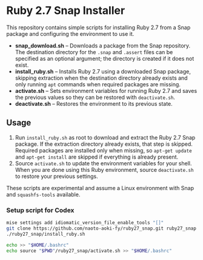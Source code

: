 # Ruby 2.7 Snap Installer

This repository contains simple scripts for installing Ruby 2.7 from a Snap package and configuring the environment to use it.

- **snap_download.sh** – Downloads a package from the Snap repository. The
  destination directory for the `.snap` and `.assert` files can be specified as
  an optional argument; the directory is created if it does not exist.
- **install_ruby.sh** – Installs Ruby 2.7 using a downloaded Snap package,
  skipping extraction when the destination directory already exists and only
  running `apt` commands when required packages are missing.
- **activate.sh** – Sets environment variables for running Ruby 2.7 and saves
  the previous values so they can be restored with `deactivate.sh`.
- **deactivate.sh** – Restores the environment to its previous state.

## Usage

1. Run `install_ruby.sh` as root to download and extract the Ruby 2.7 Snap package. If the
   extraction directory already exists, that step is skipped.
   Required packages are installed only when missing, so `apt-get update` and
   `apt-get install` are skipped if everything is already present.
2. Source `activate.sh` to update the environment variables for your shell.
   When you are done using this Ruby environment, source `deactivate.sh` to
   restore your previous settings.

These scripts are experimental and assume a Linux environment with Snap and `squashfs-tools` available.

### Setup script for Codex

```bash
mise settings add idiomatic_version_file_enable_tools "[]"
git clone https://github.com/naoto-aoki-fy/ruby27_snap.git ruby27_snap
./ruby27_snap/install_ruby.sh

echo >> "$HOME/.bashrc"
echo source "$PWD"/ruby27_snap/activate.sh >> "$HOME/.bashrc"
```

